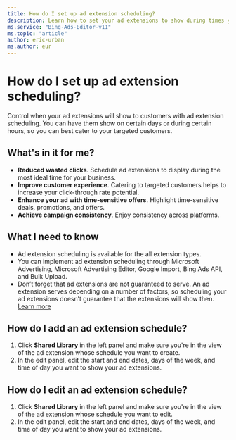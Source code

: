 ```yaml
---
title: How do I set up ad extension scheduling?
description: Learn how to set your ad extensions to show during times you specify.
ms.service: "Bing-Ads-Editor-v11"
ms.topic: "article"
author: eric-urban
ms.author: eur
---
```


# How do I set up ad extension scheduling?

Control when your ad extensions will show to customers with ad extension scheduling. You can have them show on certain days or during certain hours, so you can best cater to your targeted customers.

## What's in it for me?

- **Reduced wasted clicks**. Schedule ad extensions to display during the most ideal time for your business.
- **Improve customer experience**. Catering to targeted customers helps to increase your click-through rate potential.
- **Enhance your ad with time-sensitive offers**. Highlight time-sensitive deals, promotions, and offers.
- **Achieve campaign consistency**. Enjoy consistency across platforms.

## What I need to know

- Ad extension scheduling is available for the all extension types.
- You can implement ad extension scheduling through Microsoft Advertising, Microsoft Advertising Editor, Google Import, Bing Ads API, and Bulk Upload.
- Don’t forget that ad extensions are not guaranteed to serve. An ad extension serves depending on a number of factors, so scheduling your ad extensions doesn’t guarantee that the extensions will show then. [Learn more](https://go.microsoft.com/fwlink?LinkId=746651)

## How do I add an ad extension schedule?
1. Click **Shared Library** in the left panel and make sure you're in the view of the ad extension whose schedule you want to create.
1. In the edit panel, edit the start and end dates, days of the week, and time of day you want to show your ad extensions.

## How do I edit an ad extension schedule?
1. Click **Shared Library** in the left panel and make sure you're in the view of the ad extension whose schedule you want to edit.
1. In the edit panel, edit the start and end dates, days of the week, and time of day you want to show your ad extensions.


